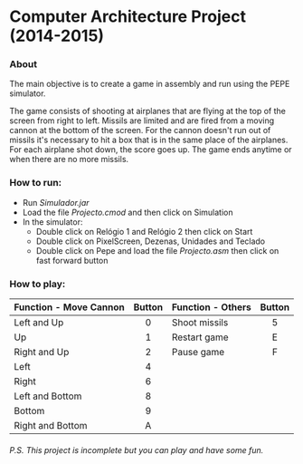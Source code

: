 # Computer Architecture Project (2014-2015)

### About
The main objective is to create a game in assembly and run using the PEPE simulator.

The game consists of shooting at airplanes that are flying at the top of the screen from right to left.
Missils are limited and are fired from a moving cannon at the bottom of the screen. For the cannon doesn't run out of missils it's necessary to hit a box that is in the same place of the airplanes.
For each airplane shot down, the score goes up. The game ends anytime or when there are no more missils.

### How to run:
- Run _Simulador.jar_
- Load the file _Projecto.cmod_ and then click on Simulation
- In the simulator:
  - Double click on Relógio 1 and Relógio 2 then click on Start
  - Double click on PixelScreen, Dezenas, Unidades and Teclado
  - Double click on Pepe and load the file _Projecto.asm_ then click on fast forward button

### How to play:
| Function - Move Cannon  | Button  | Function - Others | Button  |
| :---------------------- | :-----: | :---------------- | :-----: |
| Left and Up             | 0       | Shoot missils     | 5       |
| Up                      | 1       | Restart game      | E       |
| Right and Up            | 2       | Pause game        | F       | 
| Left                    | 4       |                   |         |
| Right                   | 6       |                   |         |
| Left and Bottom         | 8       |                   |         |
| Bottom                  | 9       |                   |         |
| Right and Bottom        | A       |                   |         |

###### P.S. This project is incomplete but you can play and have some fun.
